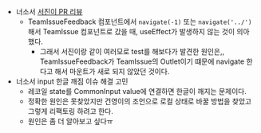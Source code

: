 - 너소서 [서진이 PR 리뷰](https://github.com/Neogasogaeseo/Naega-Web/pull/197/files)
  - TeamIssueFeedback 컴포넌트에서 `navigate(-1)` 또는 `navigate('../')` 해서 TeamIssue 컴포넌트로 갔을 때, useEffect가 발생하지 않는 것이 의아했다.
    - 그래서 서진이랑 같이 여러모로 test를 해보다가 발견한 원인은,, TeamIssueFeedback가 TeamIssue의 Outlet이기 떄문에 navigate 한다고 해서 마운트가 새로 되지 않았던 것이다.
- 너소서 input 한글 깨짐 이슈 해결 고민
  - 레코일 state를 CommonInput value에 연결하면 한글이 깨지는 문제이다.
  - 정확한 원인은 못찾았지만 건영이의 조언으로 로컬 상태로 바꿀 방법을 찾았고 그렇게 리팩토링 하려고 한다.
  - 원인은 좀 더 알아보고 싶다ㅠ
